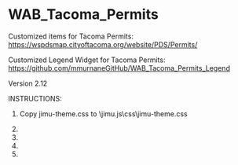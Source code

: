 # WAB_Tacoma_Permits
Customized items for Tacoma Permits: https://wspdsmap.cityoftacoma.org/website/PDS/Permits/

Customized Legend Widget for Tacoma Permits: https://github.com/mmurnaneGitHub/WAB_Tacoma_Permits_Legend

Version 2.12

INSTRUCTIONS:

1. Copy jimu-theme.css to \jimu.js\css\jimu-theme.css

2.

3.

4.

5.



